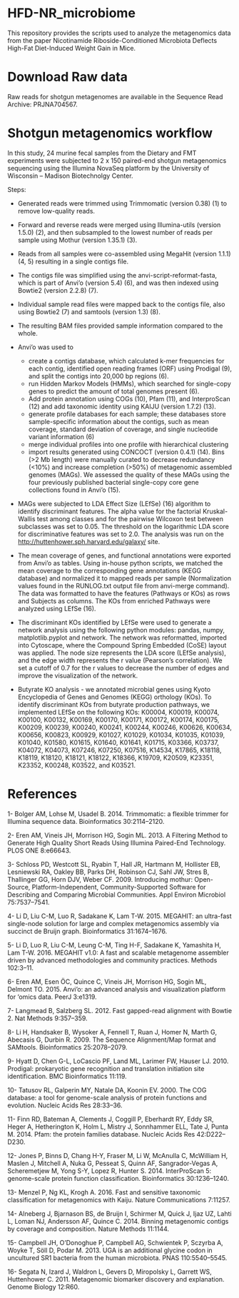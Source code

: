 # HFD-NR_microbiome
This repository provides the scripts used to analyze the metagenomics data from the paper Nicotinamide Riboside-Conditioned Microbiota Deflects High-Fat Diet-Induced Weight Gain in Mice. 

# Download Raw data
Raw reads for shotgun metagenomes are available in the Sequence Read Archive: PRJNA704567.

# Shotgun metagenomics workflow 
In this study, 24 murine fecal samples from the Dietary and FMT experiments were subjected to 2 x 150 paired-end shotgun metagenomics sequencing using the Illumina NovaSeq platform by the University of Wisconsin – Madison Biotechnolgy Center. 

Steps:
- Generated reads were trimmed using Trimmomatic (version 0.38) (1) to remove low-quality reads. 
- Forward and reverse reads were merged using Illumina-utils (version 1.5.0) (2), and then subsampled to the lowest number of reads per sample using Mothur (version 1.35.1) (3). 
- Reads from all samples were co-assembled using MegaHit (version 1.1.1) (4, 5) resulting in a single contigs file. 
- The contigs file was simplified using the anvi-script-reformat-fasta, which is part of Anvi’o (version 5.4) (6), and was then indexed using Bowtie2 (version 2.2.8) (7). 
- Individual sample read files were mapped back to the contigs file, also using Bowtie2 (7) and samtools (version 1.3) (8). 
- The resulting BAM files provided sample information compared to the whole. 
- Anvi’o was used to 
    - create a contigs database, which calculated k-mer frequencies for each contig, identified open reading frames (ORF) using Prodigal (9), and split the contigs into 20,000 bp regions (6).
    - run Hidden Markov Models (HMMs), which searched for single-copy genes to predict the amount of total genomes present (6). 
    - Add protein annotation using COGs (10), Pfam (11), and InterproScan (12) and add taxonomic identity using KAIJU (version 1.7.2) (13). 
    - generate profile databases for each sample; these databases store sample-specific information about the contigs, such as mean coverage, standard deviation of coverage, and single nucleotide variant information (6)
    - merge individual profiles into one profile with hierarchical clustering
    - import results generated using CONCOCT (version 0.4.1) (14). Bins (>2 Mb length) were manually curated to decrease redundancy (<10%) and increase completion (>50%) of metagenomic assembled genomes (MAGs). We assessed the quality of these MAGs using the four previously published bacterial single-copy core gene collections found in Anvi’o (15).
    
- MAGs were subjected to LDA Effect Size (LEfSe) (16) algorithm to identify discriminant  features. The alpha value for the factorial Kruskal-Wallis test among classes and for the pairwise Wilcoxon test between subclasses was set to 0.05. The threshold on the logarithmic LDA score for discriminative features was set to 2.0. The analysis was run on the http://huttenhower.sph.harvard.edu/galaxy/ site.
- The mean coverage of genes, and functional annotations were exported from Anvi’o as tables. Using in-house python scripts, we matched the mean coverage to the corresponding gene annotations (KEGG database) and normalized it to mapped reads per sample (Normalization values found in the RUNLOG.txt output file from anvi-merge command). The data was formatted to have the features (Pathways or KOs) as rows and Subjects as columns. The KOs from enriched Pathways were analyzed using LEfSe (16).
- The discriminant KOs identified by LEfSe were used to generate a network analysis using the following python modules: pandas, numpy, matplotlib.pyplot and network. The network was reformatted, imported into Cytoscape, where the Compound Spring Embedded (CoSE) layout was applied. The node size represents the LDA score (LEfSe analysis), and the edge width represents the r value (Pearson’s correlation). We set a cutoff of 0.7 for the r values to decrease the number of edges and improve the visualization of the network. 
- Butyrate KO analysis - we annotated microbial genes using Kyoto Encyclopedia of Genes and Genomes (KEGG) orthology (KOs). To identify discriminant KOs from butyrate production pathways, we implemented LEfSe on the following KOs: K00004, K00019, K00074, K00100, K00132, K00169, K00170, K00171, K00172, K00174, K00175, K00209, K00239, K00240, K00241, K00244, K00246, K00626, K00634, K00656, K00823, K00929, K01027, K01029, K01034, K01035, K01039, K01040, K01580, K01615, K01640, K01641, K01715, K03366, K03737, K04072, K04073, K07246, K07250, K07516, K14534, K17865, K18118, K18119, K18120, K18121, K18122, K18366, K19709, K20509, K23351, K23352, K00248, K03522, and K03521.

# References
1- Bolger AM, Lohse M, Usadel B. 2014. Trimmomatic: a flexible trimmer for Illumina sequence data. Bioinformatics 30:2114–2120.

2- Eren AM, Vineis JH, Morrison HG, Sogin ML. 2013. A Filtering Method to Generate High Quality Short Reads Using Illumina Paired-End Technology. PLOS ONE 8:e66643.

3- Schloss PD, Westcott SL, Ryabin T, Hall JR, Hartmann M, Hollister EB, Lesniewski RA, Oakley BB, Parks DH, Robinson CJ, Sahl JW, Stres B, Thallinger GG, Horn DJV, Weber CF. 2009. Introducing mothur: Open-Source, Platform-Independent, Community-Supported Software for Describing and Comparing Microbial Communities. Appl Environ Microbiol 75:7537–7541.

4- Li D, Liu C-M, Luo R, Sadakane K, Lam T-W. 2015. MEGAHIT: an ultra-fast single-node solution for large and complex metagenomics assembly via succinct de Bruijn graph. Bioinformatics 31:1674–1676.

5- Li D, Luo R, Liu C-M, Leung C-M, Ting H-F, Sadakane K, Yamashita H, Lam T-W. 2016. MEGAHIT v1.0: A fast and scalable metagenome assembler driven by advanced methodologies and community practices. Methods 102:3–11.

6- Eren AM, Esen ÖC, Quince C, Vineis JH, Morrison HG, Sogin ML, Delmont TO. 2015. Anvi’o: an advanced analysis and visualization platform for ‘omics data. PeerJ 3:e1319.

7- Langmead B, Salzberg SL. 2012. Fast gapped-read alignment with Bowtie 2. Nat Methods 9:357–359.

8- Li H, Handsaker B, Wysoker A, Fennell T, Ruan J, Homer N, Marth G, Abecasis G, Durbin R. 2009. The Sequence Alignment/Map format and SAMtools. Bioinformatics 25:2078–2079.

9- Hyatt D, Chen G-L, LoCascio PF, Land ML, Larimer FW, Hauser LJ. 2010. Prodigal: prokaryotic gene recognition and translation initiation site identification. BMC Bioinformatics 11:119.

10- Tatusov RL, Galperin MY, Natale DA, Koonin EV. 2000. The COG database: a tool for genome-scale analysis of protein functions and evolution. Nucleic Acids Res 28:33–36.

11- Finn RD, Bateman A, Clements J, Coggill P, Eberhardt RY, Eddy SR, Heger A, Hetherington K, Holm L, Mistry J, Sonnhammer ELL, Tate J, Punta M. 2014. Pfam: the protein families database. Nucleic Acids Res 42:D222–D230.

12- Jones P, Binns D, Chang H-Y, Fraser M, Li W, McAnulla C, McWilliam H, Maslen J, Mitchell A, Nuka G, Pesseat S, Quinn AF, Sangrador-Vegas A, Scheremetjew M, Yong S-Y, Lopez R, Hunter S. 2014. InterProScan 5: genome-scale protein function classification. Bioinformatics 30:1236–1240.

13- Menzel P, Ng KL, Krogh A. 2016. Fast and sensitive taxonomic classification for metagenomics with Kaiju. Nature Communications 7:11257.

14- Alneberg J, Bjarnason BS, de Bruijn I, Schirmer M, Quick J, Ijaz UZ, Lahti L, Loman NJ, Andersson AF, Quince C. 2014. Binning metagenomic contigs by coverage and composition. Nature Methods 11:1144.

15- Campbell JH, O’Donoghue P, Campbell AG, Schwientek P, Sczyrba A, Woyke T, Söll D, Podar M. 2013. UGA is an additional glycine codon in uncultured SR1 bacteria from the human microbiota. PNAS 110:5540–5545.

16- Segata N, Izard J, Waldron L, Gevers D, Miropolsky L, Garrett WS, Huttenhower C. 2011. Metagenomic biomarker discovery and explanation. Genome Biology 12:R60.






